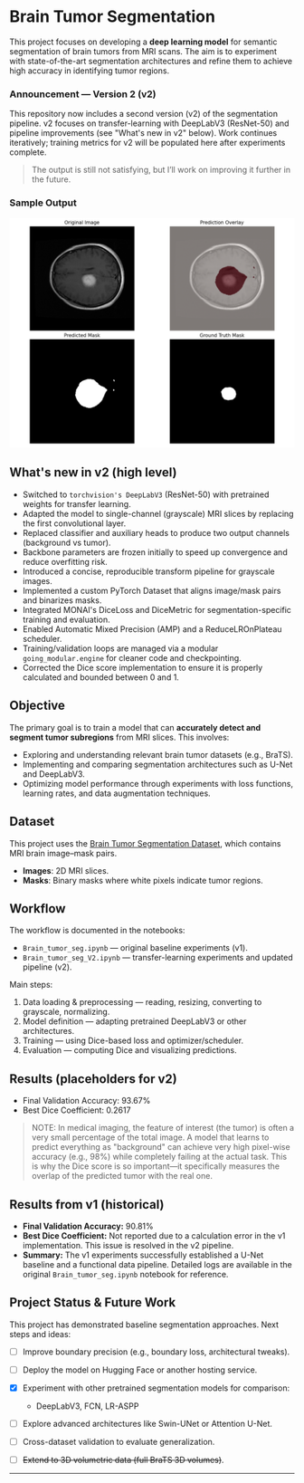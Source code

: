 # Brain Tumor Segmentation

This project focuses on developing a **deep learning model** for semantic segmentation of brain tumors from MRI scans. The aim is to experiment with state-of-the-art segmentation architectures and refine them to achieve high accuracy in identifying tumor regions.

### Announcement — Version 2 (v2)
This repository now includes a second version (v2) of the segmentation pipeline. v2 focuses on transfer-learning with DeepLabV3 (ResNet-50) and pipeline improvements (see "What's new in v2" below). Work continues iteratively; training metrics for v2 will be populated here after experiments complete.

> The output is still not satisfying, but I’ll work on improving it further in the future.

### Sample Output
![alt text](image.png)

## What's new in v2 (high level)
- Switched to `torchvision's DeepLabV3` (ResNet-50) with pretrained weights for transfer learning.
- Adapted the model to single-channel (grayscale) MRI slices by replacing the first convolutional layer.
- Replaced classifier and auxiliary heads to produce two output channels (background vs tumor).
- Backbone parameters are frozen initially to speed up convergence and reduce overfitting risk.
- Introduced a concise, reproducible transform pipeline for grayscale images.
- Implemented a custom PyTorch Dataset that aligns image/mask pairs and binarizes masks.
- Integrated MONAI's DiceLoss and DiceMetric for segmentation-specific training and evaluation.
- Enabled Automatic Mixed Precision (AMP) and a ReduceLROnPlateau scheduler.
- Training/validation loops are managed via a modular `going_modular.engine` for cleaner code and checkpointing.
- Corrected the Dice score implementation to ensure it is properly calculated and bounded between 0 and 1.

## Objective

The primary goal is to train a model that can **accurately detect and segment tumor subregions** from MRI slices. This involves:

* Exploring and understanding relevant brain tumor datasets (e.g., BraTS).
* Implementing and comparing segmentation architectures such as U-Net and DeepLabV3.
* Optimizing model performance through experiments with loss functions, learning rates, and data augmentation techniques.

## Dataset

This project uses the [Brain Tumor Segmentation Dataset](https://www.kaggle.com/datasets/nikhilroxtomar/brain-tumor-segmentation?select=images), which contains MRI brain image–mask pairs.

* **Images**: 2D MRI slices.
* **Masks**: Binary masks where white pixels indicate tumor regions.

## Workflow

The workflow is documented in the notebooks:
- `Brain_tumor_seg.ipynb` — original baseline experiments (v1).
- `Brain_tumor_seg_V2.ipynb` — transfer-learning experiments and updated pipeline (v2).

Main steps:
1. Data loading & preprocessing — reading, resizing, converting to grayscale, normalizing.
2. Model definition — adapting pretrained DeepLabV3 or other architectures.
3. Training — using Dice-based loss and optimizer/scheduler.
4. Evaluation — computing Dice and visualizing predictions.

## Results (placeholders for v2)
- Final Validation Accuracy: 93.67%
- Best Dice Coefficient: 0.2617

> NOTE: In medical imaging, the feature of interest (the tumor) is often a very small percentage of the total image. A model that learns to predict everything as "background" can achieve very high pixel-wise accuracy (e.g., 98%) while completely failing at the actual task. This is why the Dice score is so important—it specifically measures the overlap of the predicted tumor with the real one.

## Results from v1 (historical)
- **Final Validation Accuracy:** 90.81%
- **Best Dice Coefficient:** Not reported due to a calculation error in the v1 implementation. This issue is resolved in the v2 pipeline.
- **Summary:** The v1 experiments successfully established a U-Net baseline and a functional data pipeline. Detailed logs are available in the original `Brain_tumor_seg.ipynb` notebook for reference.

## Project Status & Future Work


This project has demonstrated baseline segmentation approaches. Next steps and ideas:

- [ ] Improve boundary precision (e.g., boundary loss, architectural tweaks).
- [ ] Deploy the model on Hugging Face or another hosting service.
- [x] Experiment with other pretrained segmentation models for comparison:
  * DeepLabV3, FCN, LR-ASPP
- [ ] Explore advanced architectures like Swin-UNet or Attention U-Net.

- [ ] Cross-dataset validation to evaluate generalization.
  
- [ ] ~~Extend to 3D volumetric data (full BraTS 3D volumes)~~.


---
